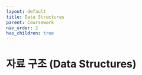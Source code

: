 ```yaml
---
layout: default
title: Data Structures
parent: Coursework
nav_order: 2
has_children: true
---
```

# 자료 구조 (Data Structures)